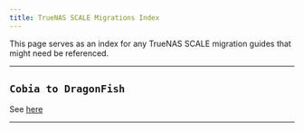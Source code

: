 ```yaml
---
title: TrueNAS SCALE Migrations Index
---
```


This page serves as an index for any TrueNAS SCALE migration guides that might need be referenced.

---

## `Cobia to DragonFish`

See [here](/platforms/scale/migrations/cobia-dragonfish)

---
